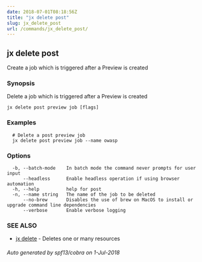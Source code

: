 ```yaml
---
date: 2018-07-01T08:18:56Z
title: "jx delete post"
slug: jx_delete_post
url: /commands/jx_delete_post/
---
```

## jx delete post

Create a job which is triggered after a Preview is created

### Synopsis

Delete a job which is triggered after a Preview is created

```
jx delete post preview job [flags]
```

### Examples

```
  # Delete a post preview job
  jx delete post preview job --name owasp
```

### Options

```
  -b, --batch-mode    In batch mode the command never prompts for user input
      --headless      Enable headless operation if using browser automation
  -h, --help          help for post
  -n, --name string   The name of the job to be deleted
      --no-brew       Disables the use of brew on MacOS to install or upgrade command line dependencies
      --verbose       Enable verbose logging
```

### SEE ALSO

* [jx delete](/commands/jx_delete/)	 - Deletes one or many resources

###### Auto generated by spf13/cobra on 1-Jul-2018
